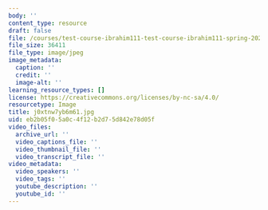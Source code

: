 ```yaml
---
body: ''
content_type: resource
draft: false
file: /courses/test-course-ibrahim111-test-course-ibrahim111-spring-2023/j0xtnw7yb6m61.jpg
file_size: 36411
file_type: image/jpeg
image_metadata:
  caption: ''
  credit: ''
  image-alt: ''
learning_resource_types: []
license: https://creativecommons.org/licenses/by-nc-sa/4.0/
resourcetype: Image
title: j0xtnw7yb6m61.jpg
uid: eb2b05f0-5a0c-4f12-b2d7-5d842e78d05f
video_files:
  archive_url: ''
  video_captions_file: ''
  video_thumbnail_file: ''
  video_transcript_file: ''
video_metadata:
  video_speakers: ''
  video_tags: ''
  youtube_description: ''
  youtube_id: ''
---
```

